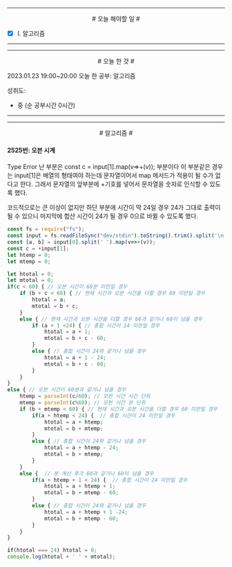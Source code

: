 

----

<div align='center'>
# 오늘 해야할 일 #
</div>

- [x]  Ⅰ. 알고리즘

----

----

<div align="center"># 오늘 한 것 #</div>

2023.01.23 19:00~20:00 
오늘 한 공부: 알고리즘

성취도: 
- 중 (순 공부시간 0시간)

----

----
<div align="center"># 알고리즘 #</div>

#### 2525번: 오븐 시계

Type Error 난 부분은 const c = input[1].map(v=>+(v)); 부분이다
이 부분같은 경우는 input[1]은 배열의 형태여야 하는데
문자열이어서 map 메서드가 적용이 될 수가 없다고 한다.
그래서 문자열의 앞부분에 +기호를 넣어서 문자열을 숫자로 인식할 수 있도록 했다.

코드적으로는 큰 이상이 없지만 하단 부분에 시간이 딱 24일 경우
24가 그대로 출력이 될 수 있으니 마지막에 
합산 시간이 24가 될 경우 0으로 바뀔 수 있도록 했다.

```js
const fs = require("fs");
const input = fs.readFileSync("dev/stdin").toString().trim().split('\n');
const [a, b] = input[0].split(' ').map(v=>+(v));
const c = +input[1];
let htemp = 0;
let mtemp = 0;

let htotal = 0;
let mtotal = 0;
if(c < 60) { // 오븐 시간이 60분 미만일 경우
    if (b + c < 60) { // 현재 시간과 오븐 시간을 더할 경우 60 미만일 경우
        htotal = a;
        mtotal = b + c;
    }
    else { // 현재 시간과 오븐 시간을 더할 경우 60과 같거나 60이 넘을 경우
        if (a + 1 <24) { // 총합 시간이 24 미만일 경우
            htotal = a + 1;
            mtotal = b + c - 60;
        }
        else { // 총합 시간이 24와 같거나 넘을 경우
            htotal = a + 1 - 24;
            mtotal = b + c - 60;
        }
    }
}
else { // 오븐 시간이 60분과 같거나 넘을 경우
    htemp = parseInt(c/60); // 오븐 시간 시간 단위
    mtemp = parseInt(c%60); // 오븐 시간 분 단위
    if (b + mtemp < 60) { // 현재 시간과 오븐 시간을 더할 경우 60 미만일 경우
        if(a + htemp < 24) {  // 총합 시간이 24 미만일 경우
            htotal = a + htemp;
            mtotal = b + mtemp;
        }
        else { // 총합 시간이 24와 같거나 넘을 경우
            htotal = a + htemp - 24;
            mtotal = b + mtemp;
        }
    }
    else {  // 분 계산 후가 60과 같거나 60이 넘을 경우
        if(a + htemp + 1 < 24) {  // 총합 시간이 24 미만일 경우
            htotal = a + htemp + 1;
            mtotal = b + mtemp - 60;
        }
        else { // 총합 시간이 24와 같거나 넘을 경우
            htotal = a + htemp + 1 -24;
            mtotal = b + mtemp - 60;
        }
    }
}

if(htotal === 24) htotal = 0;
console.log(htotal + ' ' + mtotal);
```

#### 